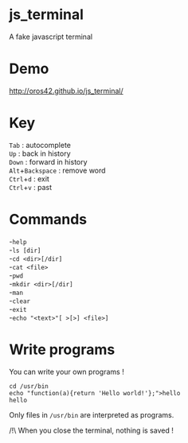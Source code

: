 js_terminal
===========

A fake javascript terminal


Demo
====

http://oros42.github.io/js_terminal/


Key
===

```Tab``` : autocomplete  
```Up``` : back in history  
```Down``` : forward in history  
```Alt```+```Backspace``` : remove word  
```Ctrl```+```d``` : exit  
```Ctrl```+```v``` : past  


Commands
========

-```help```  
-```ls [dir]```  
-```cd <dir>[/dir]```  
-```cat <file>```  
-```pwd```  
-```mkdir <dir>[/dir]```  
-```man```  
-```clear```  
-```exit```  
-```echo "<text>"[ >[>] <file>]```  


Write programs
==============

You can write your own programs !  
```
cd /usr/bin
echo "function(a){return 'Hello world!'};">hello
hello
```

Only files in ```/usr/bin``` are interpreted as programs.  
  
/!\ When you close the terminal, nothing is saved !  
